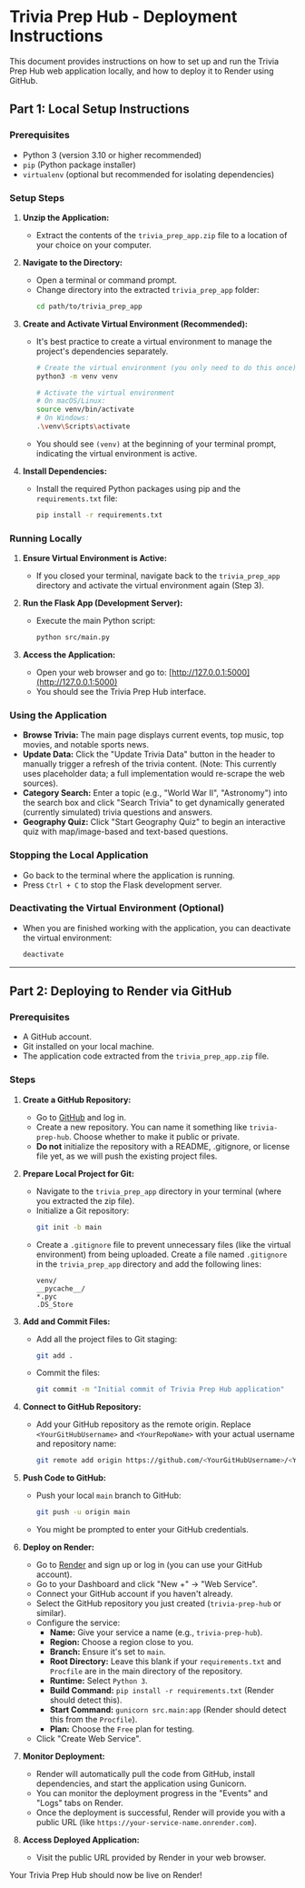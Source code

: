 # Trivia Prep Hub - Deployment Instructions

This document provides instructions on how to set up and run the Trivia Prep Hub web application locally, and how to deploy it to Render using GitHub.

## Part 1: Local Setup Instructions

### Prerequisites

*   Python 3 (version 3.10 or higher recommended)
*   `pip` (Python package installer)
*   `virtualenv` (optional but recommended for isolating dependencies)

### Setup Steps

1.  **Unzip the Application:**
    *   Extract the contents of the `trivia_prep_app.zip` file to a location of your choice on your computer.

2.  **Navigate to the Directory:**
    *   Open a terminal or command prompt.
    *   Change directory into the extracted `trivia_prep_app` folder:
        ```bash
        cd path/to/trivia_prep_app
        ```

3.  **Create and Activate Virtual Environment (Recommended):**
    *   It's best practice to create a virtual environment to manage the project's dependencies separately.
        ```bash
        # Create the virtual environment (you only need to do this once)
        python3 -m venv venv 
        
        # Activate the virtual environment
        # On macOS/Linux:
        source venv/bin/activate
        # On Windows:
        .\venv\Scripts\activate 
        ```
    *   You should see `(venv)` at the beginning of your terminal prompt, indicating the virtual environment is active.

4.  **Install Dependencies:**
    *   Install the required Python packages using pip and the `requirements.txt` file:
        ```bash
        pip install -r requirements.txt
        ```

### Running Locally

1.  **Ensure Virtual Environment is Active:**
    *   If you closed your terminal, navigate back to the `trivia_prep_app` directory and activate the virtual environment again (Step 3).

2.  **Run the Flask App (Development Server):**
    *   Execute the main Python script:
        ```bash
        python src/main.py
        ```

3.  **Access the Application:**
    *   Open your web browser and go to:
        [http://127.0.0.1:5000](http://127.0.0.1:5000)
    *   You should see the Trivia Prep Hub interface.

### Using the Application

*   **Browse Trivia:** The main page displays current events, top music, top movies, and notable sports news.
*   **Update Data:** Click the "Update Trivia Data" button in the header to manually trigger a refresh of the trivia content. (Note: This currently uses placeholder data; a full implementation would re-scrape the web sources).
*   **Category Search:** Enter a topic (e.g., "World War II", "Astronomy") into the search box and click "Search Trivia" to get dynamically generated (currently simulated) trivia questions and answers.
*   **Geography Quiz:** Click "Start Geography Quiz" to begin an interactive quiz with map/image-based and text-based questions.

### Stopping the Local Application

*   Go back to the terminal where the application is running.
*   Press `Ctrl + C` to stop the Flask development server.

### Deactivating the Virtual Environment (Optional)

*   When you are finished working with the application, you can deactivate the virtual environment:
    ```bash
    deactivate
    ```

---

## Part 2: Deploying to Render via GitHub

### Prerequisites

*   A GitHub account.
*   Git installed on your local machine.
*   The application code extracted from the `trivia_prep_app.zip` file.

### Steps

1.  **Create a GitHub Repository:**
    *   Go to [GitHub](https://github.com/) and log in.
    *   Create a new repository. You can name it something like `trivia-prep-hub`. Choose whether to make it public or private.
    *   **Do not** initialize the repository with a README, .gitignore, or license file yet, as we will push the existing project files.

2.  **Prepare Local Project for Git:**
    *   Navigate to the `trivia_prep_app` directory in your terminal (where you extracted the zip file).
    *   Initialize a Git repository:
        ```bash
        git init -b main
        ```
    *   Create a `.gitignore` file to prevent unnecessary files (like the virtual environment) from being uploaded. Create a file named `.gitignore` in the `trivia_prep_app` directory and add the following lines:
        ```
        venv/
        __pycache__/
        *.pyc
        .DS_Store
        ```

3.  **Add and Commit Files:**
    *   Add all the project files to Git staging:
        ```bash
        git add .
        ```
    *   Commit the files:
        ```bash
        git commit -m "Initial commit of Trivia Prep Hub application"
        ```

4.  **Connect to GitHub Repository:**
    *   Add your GitHub repository as the remote origin. Replace `<YourGitHubUsername>` and `<YourRepoName>` with your actual username and repository name:
        ```bash
        git remote add origin https://github.com/<YourGitHubUsername>/<YourRepoName>.git
        ```

5.  **Push Code to GitHub:**
    *   Push your local `main` branch to GitHub:
        ```bash
        git push -u origin main
        ```
    *   You might be prompted to enter your GitHub credentials.

6.  **Deploy on Render:**
    *   Go to [Render](https://render.com/) and sign up or log in (you can use your GitHub account).
    *   Go to your Dashboard and click "New +" -> "Web Service".
    *   Connect your GitHub account if you haven't already.
    *   Select the GitHub repository you just created (`trivia-prep-hub` or similar).
    *   Configure the service:
        *   **Name:** Give your service a name (e.g., `trivia-prep-hub`).
        *   **Region:** Choose a region close to you.
        *   **Branch:** Ensure it's set to `main`.
        *   **Root Directory:** Leave this blank if your `requirements.txt` and `Procfile` are in the main directory of the repository.
        *   **Runtime:** Select `Python 3`.
        *   **Build Command:** `pip install -r requirements.txt` (Render should detect this).
        *   **Start Command:** `gunicorn src.main:app` (Render should detect this from the `Procfile`).
        *   **Plan:** Choose the `Free` plan for testing.
    *   Click "Create Web Service".

7.  **Monitor Deployment:**
    *   Render will automatically pull the code from GitHub, install dependencies, and start the application using Gunicorn.
    *   You can monitor the deployment progress in the "Events" and "Logs" tabs on Render.
    *   Once the deployment is successful, Render will provide you with a public URL (like `https://your-service-name.onrender.com`).

8.  **Access Deployed Application:**
    *   Visit the public URL provided by Render in your web browser.

Your Trivia Prep Hub should now be live on Render!

